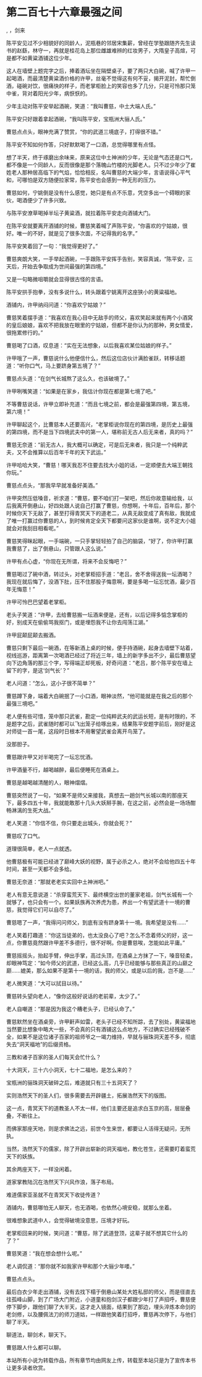 # 第二百七十六章最强之间
,  ，剑来
   陈平安见过不少相貌好的同龄人，泥瓶巷的邻居宋集薪，曾经在学塾跟随齐先生读书的赵繇，林守一，再就是桂花岛上那位雌雄难辨的红妆男子，大隋皇子高煊，可是都不如黄粱酒铺这位少年。
   这人在墙壁上题完字之后，捧着酒坛坐在隔壁桌子，要了两只大白碗，喊了许甲一起喝酒，而最清楚黄粱酒价格的许甲，丝毫不觉得这有何不妥，揭开泥封，帮忙倒酒，碰碗对饮，很痛快的样子，而老掌柜脸上的笑容也多了几分，只是可怜那只笼中雀，背对着阳光少年，病恹恹的。
   少年主动对陈平安举起酒碗，笑道：“我叫曹慈，中土大端人氏。”
   陈平安只好跟着拿起酒碗，“我叫陈平安，宝瓶洲大骊人氏。”
   曹慈点点头，眼神充满了赞赏，“你的武道三境底子，打得很不错。”
   陈平安不知如何作答，只好默默喝了一口酒，总觉得哪里有点怪。
   想了半天，终于琢磨出余味来，原来这位中土神洲的少年，无论是气态还是口气，都不像是一个同龄人，反而很像是那个落魄山竹楼的光脚老人。只不过少年少了崔姓老人那种居高临下的气焰，恰恰相反，名叫曹慈的大端少年，言语说得心平气和，可哪怕是双方随便拉家常，陈平安也会感到一种无形的压力。
   曹慈如何，宁姚倒是没有什么感觉，她只是有点不乐意，凭空多出一个碍眼的家伙，喝酒便少了许多兴致。
   与陈平安潦草喝掉半坛子黄粱酒，就拉着陈平安走向酒铺大门。
   在陈平安就要离开酒铺的时候，曹慈笑着喊了声陈平安，“你喜欢的宁姑娘，很好。唯一的不好，就是见了很多次面，不记得我的名字。”
   陈平安笑着回了一句：“我觉得更好了。”
   曹慈爽朗大笑，一手举起酒碗，一手跟陈平安挥手告别，笑容真诚，“陈平安，三天后，开始去争取成为世间最强的第四境。”
   又是一句略微咀嚼就会显得很古怪的言语。
   陈平安拱手抱拳，没有多说什么，转头跟着宁姚离开这座狭小的黄粱福地。
   酒铺内，许甲纳闷问道：“你喜欢宁姑娘？”
   曹慈笑着摆手道：“我喜欢在我心目中无敌手的师父，喜欢笑起来就有两个小酒窝的皇后娘娘，喜欢不把我放在眼里的宁姑娘，但都不是你认为的那种，男女情爱，很拖累修行的。”
   曹慈喝了口酒，叹息道：“实在无法想象，以后我喜欢某位姑娘的样子。”
   许甲哦了一声，曹慈说什么他便信什么，然后这位店伙计满脸雀跃，转移话题道：“听你口气，马上要跻身第五境了？”
   曹慈点头道：“在剑气长城熬了这么久，也该破境了。”
   许甲咧嘴笑道：“如果是在家乡，我估计你现在都是第七境了吧。”
   不等曹慈说话，许甲立即补充道：“而且七境之前，都会是最强第四境，第五境，第六境！”
   许甲聊起这个，比曹慈本人还要高兴，“老掌柜说你现在的第四境，是历史上最强的第四境，而不是当下四境武夫中的第一人，堪称前无古人后无来者，真的吗？”
   曹慈无奈道：“前无古人，我大概可以确定，可是后无来者，我只是一个纯粹武夫，又不会推算以后百年千年的天下武运。”
   许甲哈哈大笑，“曹慈！哪天我忍不住要去找大小姐的话，一定顺便去大端王朝找你玩。”
   曹慈点点头，“那我早早就准备好美酒。”
   许甲突然压低嗓音，祈求道：“曹慈，要不咱们打一架吧，然后你故意输给我，以后我离开倒悬山，好四处跟人说自己打赢了曹慈，你想啊，十年后，百年后，那个时候你天下无敌了，甚至打得青冥天下的道老二，从真无敌变成了真有敌，我就成了唯一打赢过你曹慈的人，到时候肯定全天下都要问这家伙是谁啊，说不定大小姐就会对我刮目相看呢。”
   曹慈笑得眯起眼，一手端碗，一只手掌轻轻拍了自己的脑袋，“好了，你许甲打赢我曹慈了，出了倒悬山，只管跟人这么说。”
   许甲有点心虚，“你现在无所谓，将来不会反悔吧？”
   曹慈喝过了碗中酒，转过头，对老掌柜招手道：“老吕，舍不舍得送我一坛酒喝？我现在就后悔了，没酒下肚，压不住那股子悔意啊，要是多喝一坛忘忧酒，最少百年无悔意！”
   许甲可怜巴巴望着老掌柜。
   老头子笑道：“许甲，去给曹慈搬一坛酒来便是，还有，以后记得多惦念掌柜的好，别成天在偷偷骂我抠门，或是埋怨我不让你去闯荡江湖。”
   许甲屁颠屁颠去搬酒。
   曹慈只剩下最后一碗酒，在等新酒上桌的时候，便手持酒碗，起身去墙壁下站着，视线巡游，距离第一次喝酒已经过了将近三年，墙上的新字多出不少，最后曹慈望向下边角落的那三个字，写得端正却死板，好奇问道：“老吕，那个陈平安在墙上留下的字，是这‘剑气长’？”
   老人问道：“怎么，这小子很不简单？”
   曹慈蹲下身，端着大白碗抿了一小口酒，眼神淡然，“他可能就是在我之后的那个最强三境吧。”
   老人便有些可惜，笼中那只武雀，勘定一位纯粹武夫的武运长短，是有时限的，不是题字之后，武雀随时都可以飞出笼子给啄出来，结果陈平安题字前后，刚好是这对师徒一首一尾，这段时日根本不用奢望武雀会离开鸟笼了。
   没那胆子。
   曹慈跟许甲又对半喝完了一坛忘忧酒。
   许甲酒量不行，越喝越醉，最后便睡死在酒桌上。
   曹慈是越喝越清醒的人，眼神熠熠。
   曹慈突然说了一句，“如果不是师父来接我，真想去一趟剑气长城以南的那座天下，最多四五十年，我就能敢那十几头大妖掰手腕，在这之前，必然会是一场场酣畅淋漓的生死大战。”
   老人笑道：“你信不信，你只要走出城头，你就会死？”
   曹慈叹了口气。
   道理很简单，老人一点就透。
   他曹慈极有可能已经进了巅峰大妖的视野，属于必杀之人，绝对不会给他四五十年时间，甚至一天都不会多给。
   曹慈无奈道：“那就老老实实回中土神洲吧。”
   老人有意无意说道：“杀穿蛮荒天下、最终横空出世的董家老祖，剑气长城有一个就够了，也只会有一个。如果妖族再次养虎为患，养出一个有望武道十一境的曹慈，我觉得它们可以自尽了。”
   曹慈嗯了一声，“我得问问师父，到底有没有跻身第十一境。我希望是没有……”
   老人笑着打趣道：“你这当徒弟的，也太没良心了吧？怎么不念着师父的好，这一点，你曹慈竟然跟许甲差不多德行，很不好啊。你是曹慈唉，怎能如此平庸。”
   曹慈摇摇头，抬起手臂，伸出手掌，高过头顶，在酒桌上方抹了一下，嗓音轻柔，却眼神笃定：“如今师父的武道，已经这么高，几乎已经能够与那些真正的山巅之巅……媲美，那么如果不是第十一境的话，我的师父，或是以后的我，岂不是……”
   老人微笑道：“大可以拭目以待。”
   曹慈转头望向老人，“像你这般好说话的老前辈，太少了。”
   老人自嘲道：“那是因为我这个糟老头子，已经认命了。”
   曹慈默然坐在酒桌旁，许甲鼾声如雷，老头子已经不知所踪，去了别处，黄粱福地当然要比想象中略大一些，不会真的只有酒铺这么点地方，不过确实已经残破不全，如果不是这位诸子百家的祖师爷之一竭力维持，早就与骊珠洞天差不多，彻底失去“洞天福地”的后缀资格。
   三教和诸子百家的圣人们每天会忙什么？
   十大洞天，三十六小洞天，七十二福地，是怎么来的？
   宝瓶洲的骊珠洞天破碎之后，难道就只有三十五洞天了？
   实则浩然天下的圣人们，很多需要去开辟疆土，拓展浩然天下的版图。
   这一点，青冥天下的道教圣人不太一样，他们主要还是追求白玉京的高，层层叠叠，不断往上。
   而佛家那座天地，则是求佛法之远，前世今生来世，都要让人活得无疑问，无所执。
   当然，浩然天下的儒家，除了开辟出崭新的洞天福地，教化苍生，还需要盯着蛮荒天下的妖族。
   其余两座天下，一样没闲着。
   道家掌教陆沉在浩然天下兴风作浪，落子布局。
   难道儒家亚圣就不在青冥天下收徒传道？
   酒铺内，曹慈哪怕无人聊天，也无酒喝，也依然心境安稳，就那么坐着。
   很难想象武道中人，会觉得破境没意思，压境才好玩。
   老掌柜回来的时候，笑问道：“曹慈，除了武道登顶，这辈子就不想其它什么的了？”
   曹慈笑道：“我在想会想什么呢。”
   老人调侃道：“那你就不如我家许甲和那个大骊少年喽。”
   曹慈点点头。
   最后白衣少年走出酒铺，没有去找下榻于倒悬山某处大姓私邸的师父，而是径直去往孤峰山脚，到了广场大门附近，小道童和抱剑汉子都跟少年打了声招呼，曹慈便停下脚步，跟他们聊了大半天，这才走入镜面，结果到了那边，埋头淬炼本命剑的老剑修，以及腰佩法刀的师刀道姑，一样跟他笑着打招呼，曹慈再次停下，与他们聊了半天。
   聊道法，聊剑术，聊天下。
   曹慈跟人什么都可以聊。
  本站所有小说为转载作品，所有章节均由网友上传，转载至本站只是为了宣传本书让更多读者欣赏。